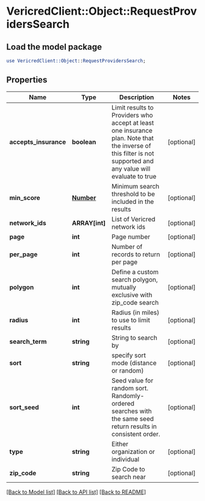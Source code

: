 # VericredClient::Object::RequestProvidersSearch

## Load the model package
```perl
use VericredClient::Object::RequestProvidersSearch;
```

## Properties
Name | Type | Description | Notes
------------ | ------------- | ------------- | -------------
**accepts_insurance** | **boolean** | Limit results to Providers who accept at least one insurance         plan.  Note that the inverse of this filter is not supported and         any value will evaluate to true | [optional] 
**min_score** | [**Number**](Number.md) | Minimum search threshold to be included in the results | [optional] 
**network_ids** | **ARRAY[int]** | List of Vericred network ids | [optional] 
**page** | **int** | Page number | [optional] 
**per_page** | **int** | Number of records to return per page | [optional] 
**polygon** | **int** | Define a custom search polygon, mutually exclusive with zip_code search | [optional] 
**radius** | **int** | Radius (in miles) to use to limit results | [optional] 
**search_term** | **string** | String to search by | [optional] 
**sort** | **string** | specify sort mode (distance or random) | [optional] 
**sort_seed** | **int** | Seed value for random sort. Randomly-ordered searches with the same seed return results in consistent order. | [optional] 
**type** | **string** | Either organization or individual | [optional] 
**zip_code** | **string** | Zip Code to search near | [optional] 

[[Back to Model list]](../README.md#documentation-for-models) [[Back to API list]](../README.md#documentation-for-api-endpoints) [[Back to README]](../README.md)


